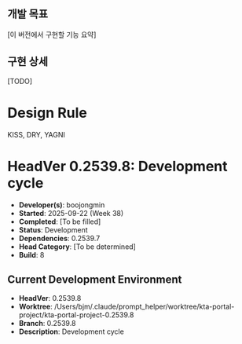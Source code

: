 ## 개발 목표
[이 버전에서 구현할 기능 요약]

## 구현 상세
[TODO]


# Design Rule
KISS, DRY, YAGNI

# HeadVer 0.2539.8: Development cycle

- **Developer(s)**: boojongmin
- **Started**: 2025-09-22 (Week 38)
- **Completed**: [To be filled]
- **Status**: Development
- **Dependencies**: 0.2539.7
- **Head Category**: [To be determined]
- **Build**: 8

## Current Development Environment
- **HeadVer**: 0.2539.8
- **Worktree**: /Users/bjm/.claude/prompt_helper/worktree/kta-portal-project/kta-portal-project-0.2539.8
- **Branch**: 0.2539.8
- **Description**: Development cycle
